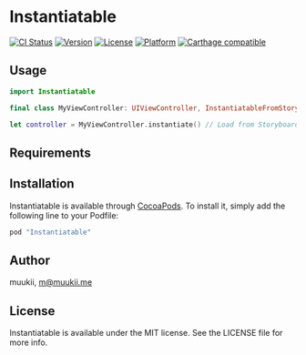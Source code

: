 # Instantiatable

[![CI Status](http://img.shields.io/travis/muukii/Instantiatable.svg?style=flat)](https://travis-ci.org/muukii/Instantiatable)
[![Version](https://img.shields.io/cocoapods/v/Instantiatable.svg?style=flat)](http://cocoapods.org/pods/Instantiatable)
[![License](https://img.shields.io/cocoapods/l/Instantiatable.svg?style=flat)](http://cocoapods.org/pods/Instantiatable)
[![Platform](https://img.shields.io/cocoapods/p/Instantiatable.svg?style=flat)](http://cocoapods.org/pods/Instantiatable)
[![Carthage compatible](https://img.shields.io/badge/Carthage-compatible-4BC51D.svg?style=flat)](https://github.com/Carthage/Carthage)

## Usage

```swift
import Instantiatable

final class MyViewController: UIViewController, InstantiatableFromStoryboard {}
```

```swift
let controller = MyViewController.instantiate() // Load from Storyboard
```

## Requirements

## Installation

Instantiatable is available through [CocoaPods](http://cocoapods.org). To install
it, simply add the following line to your Podfile:

```ruby
pod "Instantiatable"
```

## Author

muukii, m@muukii.me

## License

Instantiatable is available under the MIT license. See the LICENSE file for more info.
